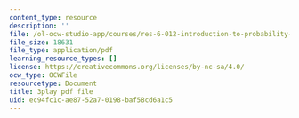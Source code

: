 ```yaml
---
content_type: resource
description: ''
file: /ol-ocw-studio-app/courses/res-6-012-introduction-to-probability-spring-2018/ec94fc1cae8752a70198baf58cd6a1c5_Kj6iEzXsFkI.pdf
file_size: 18631
file_type: application/pdf
learning_resource_types: []
license: https://creativecommons.org/licenses/by-nc-sa/4.0/
ocw_type: OCWFile
resourcetype: Document
title: 3play pdf file
uid: ec94fc1c-ae87-52a7-0198-baf58cd6a1c5
---
```

